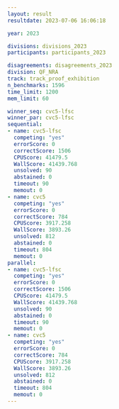 ```yaml
---
layout: result
resultdate: 2023-07-06 16:06:18

year: 2023

divisions: divisions_2023
participants: participants_2023

disagreements: disagreements_2023
division: QF_NRA
track: track_proof_exhibition
n_benchmarks: 1596
time_limit: 1200
mem_limit: 60

winner_seq: cvc5-lfsc
winner_par: cvc5-lfsc
sequential:
- name: cvc5-lfsc
  competing: "yes"
  errorScore: 0
  correctScore: 1506
  CPUScore: 41479.5
  WallScore: 41439.768
  unsolved: 90
  abstained: 0
  timeout: 90
  memout: 0
- name: cvc5
  competing: "yes"
  errorScore: 0
  correctScore: 784
  CPUScore: 3917.258
  WallScore: 3893.26
  unsolved: 812
  abstained: 0
  timeout: 804
  memout: 0
parallel:
- name: cvc5-lfsc
  competing: "yes"
  errorScore: 0
  correctScore: 1506
  CPUScore: 41479.5
  WallScore: 41439.768
  unsolved: 90
  abstained: 0
  timeout: 90
  memout: 0
- name: cvc5
  competing: "yes"
  errorScore: 0
  correctScore: 784
  CPUScore: 3917.258
  WallScore: 3893.26
  unsolved: 812
  abstained: 0
  timeout: 804
  memout: 0
---
```

